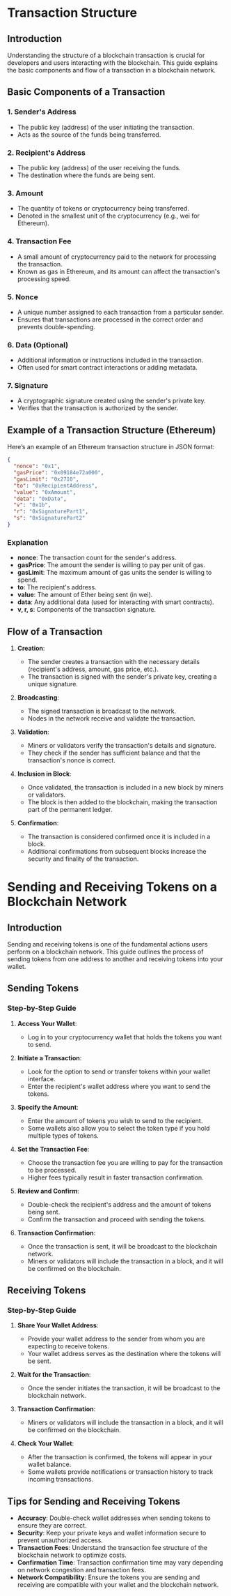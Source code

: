 
# Transaction Structure

## Introduction

Understanding the structure of a blockchain transaction is crucial for developers and users interacting with the blockchain. This guide explains the basic components and flow of a transaction in a blockchain network.

## Basic Components of a Transaction

### 1. **Sender's Address**
- The public key (address) of the user initiating the transaction.
- Acts as the source of the funds being transferred.

### 2. **Recipient's Address**
- The public key (address) of the user receiving the funds.
- The destination where the funds are being sent.

### 3. **Amount**
- The quantity of tokens or cryptocurrency being transferred.
- Denoted in the smallest unit of the cryptocurrency (e.g., wei for Ethereum).

### 4. **Transaction Fee**
- A small amount of cryptocurrency paid to the network for processing the transaction.
- Known as gas in Ethereum, and its amount can affect the transaction's processing speed.

### 5. **Nonce**
- A unique number assigned to each transaction from a particular sender.
- Ensures that transactions are processed in the correct order and prevents double-spending.

### 6. **Data (Optional)**
- Additional information or instructions included in the transaction.
- Often used for smart contract interactions or adding metadata.

### 7. **Signature**
- A cryptographic signature created using the sender's private key.
- Verifies that the transaction is authorized by the sender.

## Example of a Transaction Structure (Ethereum)

Here’s an example of an Ethereum transaction structure in JSON format:

```json
{
  "nonce": "0x1",
  "gasPrice": "0x09184e72a000",
  "gasLimit": "0x2710",
  "to": "0xRecipientAddress",
  "value": "0xAmount",
  "data": "0xData",
  "v": "0x1b",
  "r": "0xSignaturePart1",
  "s": "0xSignaturePart2"
}
```

### Explanation

- **nonce**: The transaction count for the sender's address.
- **gasPrice**: The amount the sender is willing to pay per unit of gas.
- **gasLimit**: The maximum amount of gas units the sender is willing to spend.
- **to**: The recipient's address.
- **value**: The amount of Ether being sent (in wei).
- **data**: Any additional data (used for interacting with smart contracts).
- **v, r, s**: Components of the transaction signature.

## Flow of a Transaction

1. **Creation**:
   - The sender creates a transaction with the necessary details (recipient's address, amount, gas price, etc.).
   - The transaction is signed with the sender's private key, creating a unique signature.

2. **Broadcasting**:
   - The signed transaction is broadcast to the network.
   - Nodes in the network receive and validate the transaction.

3. **Validation**:
   - Miners or validators verify the transaction's details and signature.
   - They check if the sender has sufficient balance and that the transaction's nonce is correct.

4. **Inclusion in Block**:
   - Once validated, the transaction is included in a new block by miners or validators.
   - The block is then added to the blockchain, making the transaction part of the permanent ledger.

5. **Confirmation**:
   - The transaction is considered confirmed once it is included in a block.
   - Additional confirmations from subsequent blocks increase the security and finality of the transaction.


# Sending and Receiving Tokens on a Blockchain Network

## Introduction

Sending and receiving tokens is one of the fundamental actions users perform on a blockchain network. This guide outlines the process of sending tokens from one address to another and receiving tokens into your wallet.

## Sending Tokens

### Step-by-Step Guide

1. **Access Your Wallet**:
   - Log in to your cryptocurrency wallet that holds the tokens you want to send.

2. **Initiate a Transaction**:
   - Look for the option to send or transfer tokens within your wallet interface.
   - Enter the recipient's wallet address where you want to send the tokens.

3. **Specify the Amount**:
   - Enter the amount of tokens you wish to send to the recipient.
   - Some wallets also allow you to select the token type if you hold multiple types of tokens.

4. **Set the Transaction Fee**:
   - Choose the transaction fee you are willing to pay for the transaction to be processed.
   - Higher fees typically result in faster transaction confirmation.

5. **Review and Confirm**:
   - Double-check the recipient's address and the amount of tokens being sent.
   - Confirm the transaction and proceed with sending the tokens.

6. **Transaction Confirmation**:
   - Once the transaction is sent, it will be broadcast to the blockchain network.
   - Miners or validators will include the transaction in a block, and it will be confirmed on the blockchain.

## Receiving Tokens

### Step-by-Step Guide

1. **Share Your Wallet Address**:
   - Provide your wallet address to the sender from whom you are expecting to receive tokens.
   - Your wallet address serves as the destination where the tokens will be sent.

2. **Wait for the Transaction**:
   - Once the sender initiates the transaction, it will be broadcast to the blockchain network.

3. **Transaction Confirmation**:
   - Miners or validators will include the transaction in a block, and it will be confirmed on the blockchain.

4. **Check Your Wallet**:
   - After the transaction is confirmed, the tokens will appear in your wallet balance.
   - Some wallets provide notifications or transaction history to track incoming transactions.

## Tips for Sending and Receiving Tokens

- **Accuracy**: Double-check wallet addresses when sending tokens to ensure they are correct.
- **Security**: Keep your private keys and wallet information secure to prevent unauthorized access.
- **Transaction Fees**: Understand the transaction fee structure of the blockchain network to optimize costs.
- **Confirmation Time**: Transaction confirmation time may vary depending on network congestion and transaction fees.
- **Network Compatibility**: Ensure the tokens you are sending and receiving are compatible with your wallet and the blockchain network.


